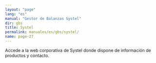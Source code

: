 ```yaml
---
layout: "page"
lang: "es"
manual: "Gestor de Balanzas Systel"
dir: gbs
title: Systel
permalink: manuales/es/gbs/systel/
name: page-27
---
```


Accede a la web corporativa de Systel donde dispone de información de productos y contacto.